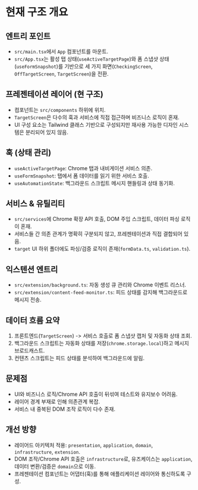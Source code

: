 # 현재 구조 개요

## 엔트리 포인트

- `src/main.tsx`에서 `App` 컴포넌트를 마운트.
- `src/App.tsx`는 활성 탭 상태(`useActiveTargetPage`)와 폼 스냅샷 상태(`useFormSnapshot`)를 기반으로 세 가지 화면(`CheckingScreen`, `OffTargetScreen`, `TargetScreen`)을 전환.

## 프레젠테이션 레이어 (현 구조)

- 컴포넌트는 `src/components` 하위에 위치.
- `TargetScreen`은 다수의 훅과 서비스에 직접 접근하며 비즈니스 로직이 혼재.
- UI 구성 요소는 Tailwind 클래스 기반으로 구성되지만 재사용 가능한 디자인 시스템은 분리되어 있지 않음.

## 훅 (상태 관리)

- `useActiveTargetPage`: Chrome 탭과 내비게이션 서비스 의존.
- `useFormSnapshot`: 탭에서 폼 데이터를 읽기 위한 서비스 호출.
- `useAutomationState`: 백그라운드 스크립트 메시지 핸들링과 상태 동기화.

## 서비스 & 유틸리티

- `src/services`에 Chrome 확장 API 호출, DOM 주입 스크립트, 데이터 파싱 로직이 혼재.
- 서비스들 간 의존 관계가 명확히 구분되지 않고, 프레젠테이션과 직접 결합되어 있음.
- `target` UI 하위 폴더에도 파싱/검증 로직이 존재(`formData.ts`, `validation.ts`).

## 익스텐션 엔트리

- `src/extension/background.ts`: 자동 생성 큐 관리와 Chrome 이벤트 리스너.
- `src/extension/content-feed-monitor.ts`: 피드 상태를 감지해 백그라운드로 메시지 전송.

## 데이터 흐름 요약

1. 프론트엔드(`TargetScreen`) -> 서비스 호출로 폼 스냅샷 캡처 및 자동화 상태 조회.
2. 백그라운드 스크립트는 자동화 상태를 저장(`chrome.storage.local`)하고 메시지 브로드캐스트.
3. 컨텐츠 스크립트는 피드 상태를 분석하여 백그라운드에 알림.

## 문제점

- UI와 비즈니스 로직/Chrome API 호출이 뒤섞여 테스트와 유지보수 어려움.
- 레이어 경계 부재로 인해 의존관계 복잡.
- 서비스 내 중복된 DOM 조작 로직이 다수 존재.

## 개선 방향

- 레이어드 아키텍처 적용: `presentation`, `application`, `domain`, `infrastructure`, `extension`.
- DOM 조작/Chrome API 호출은 `infrastructure`로, 유즈케이스는 `application`, 데이터 변환/검증은 `domain`으로 이동.
- 프레젠테이션 컴포넌트는 어댑터(훅)를 통해 애플리케이션 레이어와 통신하도록 구성.

